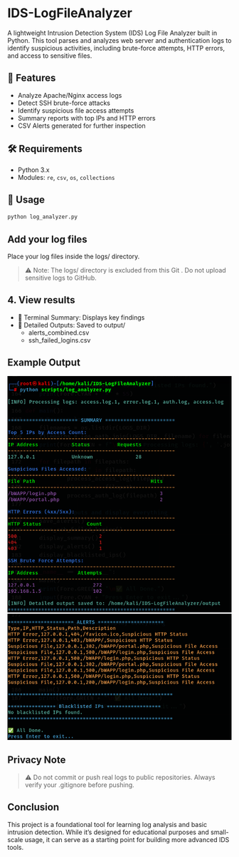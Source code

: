 # IDS-LogFileAnalyzer

A lightweight Intrusion Detection System (IDS) Log File Analyzer built in Python. This tool parses and analyzes web server and authentication logs to identify suspicious activities, including brute-force attempts, HTTP errors, and access to sensitive files.

## 📌 Features
- Analyze Apache/Nginx access logs
- Detect SSH brute-force attacks
- Identify suspicious file access attempts
- Summary reports with top IPs and HTTP errors
- CSV Alerts generated for further inspection

## 🛠 Requirements
- Python 3.x
- Modules: `re`, `csv`, `os`, `collections`


## 🚀 Usage
```bash
python log_analyzer.py
```

## Add your log files

Place your log files inside the logs/ directory.

> ⚠️ Note: The logs/ directory is excluded from this Git . Do not upload sensitive logs to GitHub.

## 4. View results

- 📄 Terminal Summary: Displays key findings
- 📂 Detailed Outputs: Saved to output/
   - alerts_combined.csv
   - ssh_failed_logins.csv

## Example Output
![](https://github.com/deepthiii33/IDS-LogFileAnalyzer/blob/main/screenshots/output(1).png)
![](https://github.com/deepthiii33/IDS-LogFileAnalyzer/blob/main/screenshots/output(2).png)

## Privacy Note
 > ⚠️ Do not commit or push real logs to public repositories. Always verify your .gitignore before pushing.

## Conclusion
This project is a foundational tool for learning log analysis and basic intrusion detection. While it’s designed for educational purposes and small-scale usage, it can serve as a starting point for building more advanced IDS tools.
